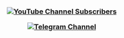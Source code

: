 <h3 align="center">

  
  [![YouTube Channel Subscribers](https://img.shields.io/youtube/channel/subscribers/45?style=social)](https://youtube.com/@featureearning)
  
 
  [![Telegram Channel](https://img.shields.io/badge/Telegram-Channel-white?&style=social&logo=telegram)](https://Telegram.me/feature_earning)
  
</h3>
